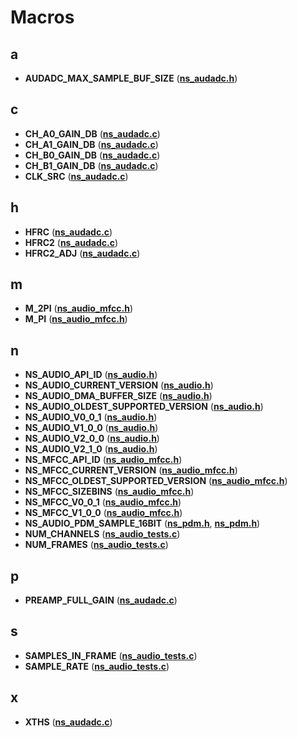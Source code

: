 
# Macros



## a

* **AUDADC\_MAX\_SAMPLE\_BUF\_SIZE** ([**ns\_audadc.h**](ns__audadc_8h.md))


## c

* **CH\_A0\_GAIN\_DB** ([**ns\_audadc.c**](ns__audadc_8c.md))
* **CH\_A1\_GAIN\_DB** ([**ns\_audadc.c**](ns__audadc_8c.md))
* **CH\_B0\_GAIN\_DB** ([**ns\_audadc.c**](ns__audadc_8c.md))
* **CH\_B1\_GAIN\_DB** ([**ns\_audadc.c**](ns__audadc_8c.md))
* **CLK\_SRC** ([**ns\_audadc.c**](ns__audadc_8c.md))


## h

* **HFRC** ([**ns\_audadc.c**](ns__audadc_8c.md))
* **HFRC2** ([**ns\_audadc.c**](ns__audadc_8c.md))
* **HFRC2\_ADJ** ([**ns\_audadc.c**](ns__audadc_8c.md))


## m

* **M\_2PI** ([**ns\_audio\_mfcc.h**](ns__audio__mfcc_8h.md))
* **M\_PI** ([**ns\_audio\_mfcc.h**](ns__audio__mfcc_8h.md))


## n

* **NS\_AUDIO\_API\_ID** ([**ns\_audio.h**](ns__audio_8h.md))
* **NS\_AUDIO\_CURRENT\_VERSION** ([**ns\_audio.h**](ns__audio_8h.md))
* **NS\_AUDIO\_DMA\_BUFFER\_SIZE** ([**ns\_audio.h**](ns__audio_8h.md))
* **NS\_AUDIO\_OLDEST\_SUPPORTED\_VERSION** ([**ns\_audio.h**](ns__audio_8h.md))
* **NS\_AUDIO\_V0\_0\_1** ([**ns\_audio.h**](ns__audio_8h.md))
* **NS\_AUDIO\_V1\_0\_0** ([**ns\_audio.h**](ns__audio_8h.md))
* **NS\_AUDIO\_V2\_0\_0** ([**ns\_audio.h**](ns__audio_8h.md))
* **NS\_AUDIO\_V2\_1\_0** ([**ns\_audio.h**](ns__audio_8h.md))
* **NS\_MFCC\_API\_ID** ([**ns\_audio\_mfcc.h**](ns__audio__mfcc_8h.md))
* **NS\_MFCC\_CURRENT\_VERSION** ([**ns\_audio\_mfcc.h**](ns__audio__mfcc_8h.md))
* **NS\_MFCC\_OLDEST\_SUPPORTED\_VERSION** ([**ns\_audio\_mfcc.h**](ns__audio__mfcc_8h.md))
* **NS\_MFCC\_SIZEBINS** ([**ns\_audio\_mfcc.h**](ns__audio__mfcc_8h.md))
* **NS\_MFCC\_V0\_0\_1** ([**ns\_audio\_mfcc.h**](ns__audio__mfcc_8h.md))
* **NS\_MFCC\_V1\_0\_0** ([**ns\_audio\_mfcc.h**](ns__audio__mfcc_8h.md))
* **NS\_AUDIO\_PDM\_SAMPLE\_16BIT** ([**ns\_pdm.h**](apollo3_2ns__pdm_8h.md), [**ns\_pdm.h**](ns__pdm_8h.md))
* **NUM\_CHANNELS** ([**ns\_audio\_tests.c**](ns__audio__tests_8c.md))
* **NUM\_FRAMES** ([**ns\_audio\_tests.c**](ns__audio__tests_8c.md))


## p

* **PREAMP\_FULL\_GAIN** ([**ns\_audadc.c**](ns__audadc_8c.md))


## s

* **SAMPLES\_IN\_FRAME** ([**ns\_audio\_tests.c**](ns__audio__tests_8c.md))
* **SAMPLE\_RATE** ([**ns\_audio\_tests.c**](ns__audio__tests_8c.md))


## x

* **XTHS** ([**ns\_audadc.c**](ns__audadc_8c.md))




